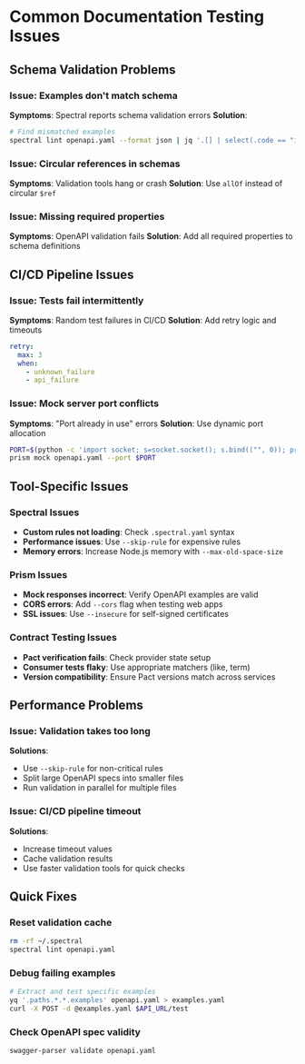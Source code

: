 # Common Documentation Testing Issues

## Schema Validation Problems

### Issue: Examples don't match schema
**Symptoms**: Spectral reports schema validation errors
**Solution**: 
```bash
# Find mismatched examples
spectral lint openapi.yaml --format json | jq '.[] | select(.code == "invalid-example")'
```

### Issue: Circular references in schemas
**Symptoms**: Validation tools hang or crash
**Solution**: Use `allOf` instead of circular `$ref`

### Issue: Missing required properties
**Symptoms**: OpenAPI validation fails
**Solution**: Add all required properties to schema definitions

## CI/CD Pipeline Issues

### Issue: Tests fail intermittently
**Symptoms**: Random test failures in CI/CD
**Solution**: Add retry logic and timeouts
```yaml
retry:
  max: 3
  when:
    - unknown_failure
    - api_failure
```

### Issue: Mock server port conflicts
**Symptoms**: "Port already in use" errors
**Solution**: Use dynamic port allocation
```bash
PORT=$(python -c 'import socket; s=socket.socket(); s.bind(("", 0)); print(s.getsockname()[1]); s.close()')
prism mock openapi.yaml --port $PORT
```

## Tool-Specific Issues

### Spectral Issues
- **Custom rules not loading**: Check `.spectral.yaml` syntax
- **Performance issues**: Use `--skip-rule` for expensive rules
- **Memory errors**: Increase Node.js memory with `--max-old-space-size`

### Prism Issues
- **Mock responses incorrect**: Verify OpenAPI examples are valid
- **CORS errors**: Add `--cors` flag when testing web apps
- **SSL issues**: Use `--insecure` for self-signed certificates

### Contract Testing Issues
- **Pact verification fails**: Check provider state setup
- **Consumer tests flaky**: Use appropriate matchers (like, term)
- **Version compatibility**: Ensure Pact versions match across services

## Performance Problems

### Issue: Validation takes too long
**Solutions**:
- Use `--skip-rule` for non-critical rules
- Split large OpenAPI specs into smaller files
- Run validation in parallel for multiple files

### Issue: CI/CD pipeline timeout
**Solutions**:
- Increase timeout values
- Cache validation results
- Use faster validation tools for quick checks

## Quick Fixes

### Reset validation cache
```bash
rm -rf ~/.spectral
spectral lint openapi.yaml
```

### Debug failing examples
```bash
# Extract and test specific examples
yq '.paths.*.*.examples' openapi.yaml > examples.yaml
curl -X POST -d @examples.yaml $API_URL/test
```

### Check OpenAPI spec validity
```bash
swagger-parser validate openapi.yaml
```